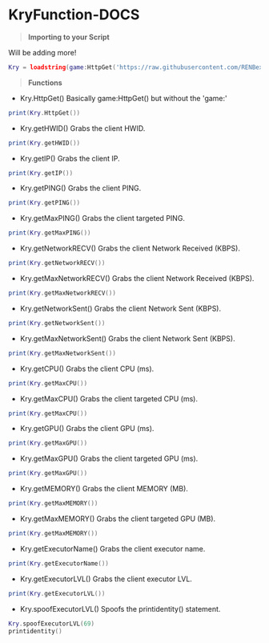 # KryFunction-DOCS

> **Importing to your Script**

Will be adding more!

```lua
Kry = loadstring(game:HttpGet('https://raw.githubusercontent.com/RENBex6969/KryFunction-DOCS/main/source.lua'))()
```

> **Functions**
* Kry.HttpGet()
Basically game:HttpGet() but without the 'game:'
```lua
print(Kry.HttpGet())
```

* Kry.getHWID()
Grabs the client HWID.
```lua
print(Kry.getHWID())
```

* Kry.getIP()
Grabs the client IP.
```lua
print(Kry.getIP())
```

* Kry.getPING()
Grabs the client PING.
```lua
print(Kry.getPING())
```

* Kry.getMaxPING()
Grabs the client targeted PING.
```lua
print(Kry.getMaxPING())
```

* Kry.getNetworkRECV()
Grabs the client Network Received (KBPS).
```lua
print(Kry.getNetworkRECV())
```

* Kry.getMaxNetworkRECV()
Grabs the client Network Received (KBPS).
```lua
print(Kry.getMaxNetworkRECV())
```

* Kry.getNetworkSent()
Grabs the client Network Sent (KBPS).
```lua
print(Kry.getNetworkSent())
```

* Kry.getMaxNetworkSent()
Grabs the client Network Sent (KBPS).
```lua
print(Kry.getMaxNetworkSent())
```

* Kry.getCPU()
Grabs the client CPU (ms).
```lua
print(Kry.getMaxCPU())
```

* Kry.getMaxCPU()
Grabs the client targeted CPU (ms).
```lua
print(Kry.getMaxCPU())
```

* Kry.getGPU()
Grabs the client GPU (ms).
```lua
print(Kry.getMaxGPU())
```

* Kry.getMaxGPU()
Grabs the client targeted GPU (ms).
```lua
print(Kry.getMaxGPU())
```

* Kry.getMEMORY()
Grabs the client MEMORY (MB).
```lua
print(Kry.getMaxMEMORY())
```

* Kry.getMaxMEMORY()
Grabs the client targeted GPU (MB).
```lua
print(Kry.getMaxMEMORY())
```

* Kry.getExecutorName()
Grabs the client executor name.
```lua
print(Kry.getExecutorName())
```

* Kry.getExecutorLVL()
Grabs the client executor LVL.
```lua
print(Kry.getExecutorLVL())
```

* Kry.spoofExecutorLVL()
Spoofs the printidentity() statement.
```lua
Kry.spoofExecutorLVL(69)
printidentity()
```
